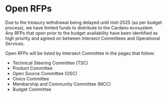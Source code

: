 # Open RFPs

Due to the treasury withdrawal being delayed until mid-2025 (as per budget process), we have limited funds to distribute to the Cardano ecosystem. Any RFPs that open prior to the budget availability have been identified as high priority and agreed on between Intersect Committees and Operational Services.

Open RFPs will be listed by Intersect Committee in the pages that follow:

* Technical Steering Committee (TSC)
* Product Committee
* Open Source Committee (OSC)
* Civics Committee
* Membership and Community Committee (MCC)
* Budget Committee

